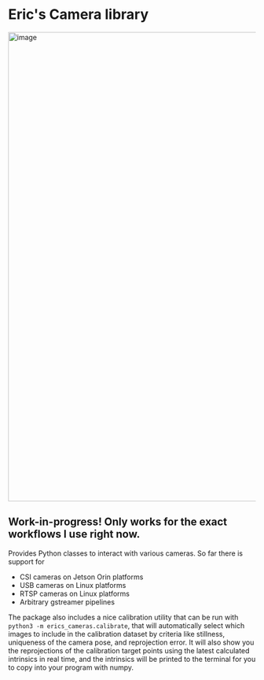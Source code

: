 # Eric's Camera library
<img width="1736" height="954" alt="image" src="https://github.com/user-attachments/assets/60ced5f0-972f-42f0-823b-60402e7acb74" />

## Work-in-progress! Only works for the exact workflows I use right now.

Provides Python classes to interact with various cameras. So far there is support for
- CSI cameras on Jetson Orin platforms
- USB cameras on Linux platforms
- RTSP cameras on Linux platforms
- Arbitrary gstreamer pipelines

The package also includes a nice calibration utility that can be run with `python3 -m erics_cameras.calibrate`, that will automatically select which images to include in the calibration dataset by criteria like stillness, uniqueness of the camera pose, and reprojection error. It will also show you the reprojections of the calibration target points using the latest calculated intrinsics in real time, and the intrinsics will be printed to the terminal for you to copy into your program with numpy.

